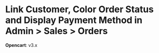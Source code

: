 # Link Customer, Color Order Status and Display Payment Method in Admin > Sales > Orders
**Opencart**: v3.x
